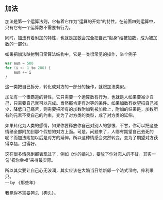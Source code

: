 ## 加法
加法是第一个运算法则，它有着它作为“运算的开始”的特性。在前面四则运算中，只有它有一个运算数不需要有行为。

同时，加法有着附加的特性，也就是加数会完全把自己“献身”给被加数，成为被加数的一部分。

如果把加法映射到日常算法结构中，它是一类很常见的操作，举个例子
```scala
var num = 500
for (i <- 1 to 200) {
    num += i
}
```
这一类把自己拆分，转化成对方的一部分的操作，就跟加法类似。

加法有一个很霸道的特性，它只需要一个运算数有行为，也就是人如果要减少自己，只需要自己就可以完成。当然那肯定有对等的条件。如果加数有欲望把自己减少，降低自己痛苦，则需要把所有的加数附加到被加数上，附加的结果是，加数所有的元素不受自己的约束，变为了对方类的类型，成了对方类的延伸。

如果转化为人类的感情，如果你要释放你自己对别人的怨恨、不甘，你可以把这些情绪全部附加到那个假想的对方上面。可是，问题来了，人哪有期望自己去死的呢？而加法附加以后是对方的延伸，所以这种情感会突然转变，变为了期望对方获得幸福，过得好。

这在很多情感剧都表现过了，例如《你的婚礼》，要放下你对恋人的不甘，其实一句“祝你幸福”来得最实际。

所以其实要让自己心无波澜，其实应该在大婚当日给新郎一个法式湿吻，伸利果只。  
-- by 《那些年》

我觉得不需要狗头（狗头）。
